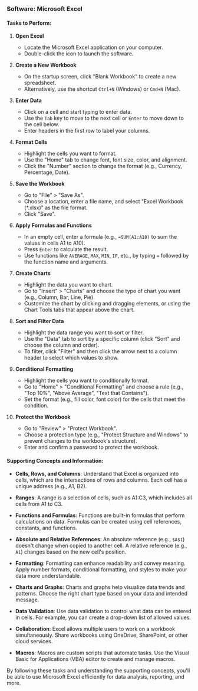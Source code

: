 ### Software: Microsoft Excel

#### Tasks to Perform:

1. **Open Excel**
   - Locate the Microsoft Excel application on your computer.
   - Double-click the icon to launch the software.

2. **Create a New Workbook**
   - On the startup screen, click "Blank Workbook" to create a new spreadsheet.
   - Alternatively, use the shortcut `Ctrl+N` (Windows) or `Cmd+N` (Mac).

3. **Enter Data**
   - Click on a cell and start typing to enter data.
   - Use the `Tab` key to move to the next cell or `Enter` to move down to the cell below.
   - Enter headers in the first row to label your columns.

4. **Format Cells**
   - Highlight the cells you want to format.
   - Use the "Home" tab to change font, font size, color, and alignment.
   - Click the "Number" section to change the format (e.g., Currency, Percentage, Date).

5. **Save the Workbook**
   - Go to "File" > "Save As".
   - Choose a location, enter a file name, and select "Excel Workbook (*.xlsx)" as the file format.
   - Click "Save".

6. **Apply Formulas and Functions**
   - In an empty cell, enter a formula (e.g., `=SUM(A1:A10)` to sum the values in cells A1 to A10).
   - Press `Enter` to calculate the result.
   - Use functions like `AVERAGE`, `MAX`, `MIN`, `IF`, etc., by typing `=` followed by the function name and arguments.

7. **Create Charts**
   - Highlight the data you want to chart.
   - Go to "Insert" > "Charts" and choose the type of chart you want (e.g., Column, Bar, Line, Pie).
   - Customize the chart by clicking and dragging elements, or using the Chart Tools tabs that appear above the chart.

8. **Sort and Filter Data**
   - Highlight the data range you want to sort or filter.
   - Use the "Data" tab to sort by a specific column (click "Sort" and choose the column and order).
   - To filter, click "Filter" and then click the arrow next to a column header to select which values to show.

9. **Conditional Formatting**
   - Highlight the cells you want to conditionally format.
   - Go to "Home" > "Conditional Formatting" and choose a rule (e.g., "Top 10%", "Above Average", "Text that Contains").
   - Set the format (e.g., fill color, font color) for the cells that meet the condition.

10. **Protect the Workbook**
    - Go to "Review" > "Protect Workbook".
    - Choose a protection type (e.g., "Protect Structure and Windows" to prevent changes to the workbook's structure).
    - Enter and confirm a password to protect the workbook.

#### Supporting Concepts and Information:

- **Cells, Rows, and Columns**: Understand that Excel is organized into cells, which are the intersections of rows and columns. Each cell has a unique address (e.g., A1, B2).

- **Ranges**: A range is a selection of cells, such as A1:C3, which includes all cells from A1 to C3.

- **Functions and Formulas**: Functions are built-in formulas that perform calculations on data. Formulas can be created using cell references, constants, and functions.

- **Absolute and Relative References**: An absolute reference (e.g., `$A$1`) doesn't change when copied to another cell. A relative reference (e.g., `A1`) changes based on the new cell's position.

- **Formatting**: Formatting can enhance readability and convey meaning. Apply number formats, conditional formatting, and styles to make your data more understandable.

- **Charts and Graphs**: Charts and graphs help visualize data trends and patterns. Choose the right chart type based on your data and intended message.

- **Data Validation**: Use data validation to control what data can be entered in cells. For example, you can create a drop-down list of allowed values.

- **Collaboration**: Excel allows multiple users to work on a workbook simultaneously. Share workbooks using OneDrive, SharePoint, or other cloud services.

- **Macros**: Macros are custom scripts that automate tasks. Use the Visual Basic for Applications (VBA) editor to create and manage macros.

By following these tasks and understanding the supporting concepts, you'll be able to use Microsoft Excel efficiently for data analysis, reporting, and more.